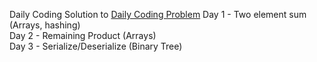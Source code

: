 Daily Coding Solution to [Daily Coding Problem](https://dailycodingproblem.com)
Day 1 - Two element sum (Arrays, hashing)  
Day 2 - Remaining Product (Arrays)  
Day 3 - Serialize/Deserialize (Binary Tree)  
